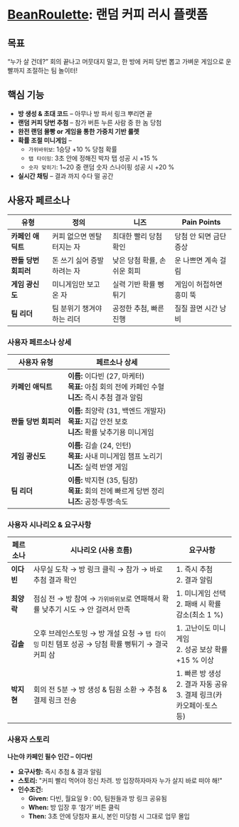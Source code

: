 # [BeanRoulette](https://bean-roulette-rush.lovable.app/): 랜덤 커피 러시 플랫폼

## 목표
“누가 살 건데?” 회의 끝나고 머뭇대지 말고, 한 방에 커피 당번 뽑고 가벼운 게임으로 운빨까지 조절하는 팀 놀이터!

## 핵심 기능
* **방 생성 & 초대 코드** – 아무나 방 파서 링크 뿌리면 끝
* **랜덤 커피 당번 추첨** – 참가 버튼 누른 사람 중 한 놈 당첨
* **완전 랜덤 몰빵 or 게임을 통한 가중치 기반 룰렛**
* **확률 조절 미니게임** –  
  * `가위바위보`: 1승당 +10 % 당첨 확률  
  * `탭 타이밍`: 3초 안에 정해진 박자 탭 성공 시 +15 %  
  * `숫자 맞히기`: 1~20 중 랜덤 숫자 스나이핑 성공 시 +20 %
* **실시간 채팅** – 결과 까지 수다 떨 공간

## 사용자 페르소나

| **유형**           | **정의**                       | **니즈**                      | **Pain Points**            |
| ---------------- | ---------------------------- | --------------------------- | ------------------------- |
| **카페인 애딕트**   | 커피 없으면 멘탈 터지는 자      | 최대한 빨리 당첨 확인           | 당첨 안 되면 금단증상        |
| **짠돌 당번 회피러** | 돈 쓰기 싫어 증발하려는 자      | 낮은 당첨 확률, 손쉬운 회피      | 운 나쁘면 계속 걸림          |
| **게임 광신도**     | 미니게임만 보고 온 자           | 실력 기반 확률 뻥튀기           | 게임이 허접하면 흥미 뚝       |
| **팀 리더**        | 팀 분위기 챙겨야 하는 리더       | 공정한 추첨, 빠른 진행          | 질질 끌면 시간 낭비          |

### 사용자 페르소나 상세

| **사용자 유형**       | **페르소나 상세**                                                                               |
| ------------------ | ------------------------------------------------------------------------------------------- |
| **카페인 애딕트**     | **이름:** 이다빈 (27, 마케터)<br>**목표:** 아침 회의 전에 카페인 수혈<br>**니즈:** 즉시 추첨 결과 알림|
| **짠돌 당번 회피러** | **이름:** 최양락 (31, 백엔드 개발자)<br>**목표:** 지갑 안전 보호<br>**니즈:** 확률 낮추기용 미니게임|
| **게임 광신도**       | **이름:** 김솔 (24, 인턴)<br>**목표:** 사내 미니게임 챔프 노리기<br>**니즈:** 실력 반영 게임|
| **팀 리더**          | **이름:** 박지현 (35, 팀장)<br>**목표:** 회의 전에 빠르게 당번 정리<br>**니즈:** 공정·투명·속도|

### 사용자 시나리오 & 요구사항

| **페르소나**          | **시나리오 (사용 흐름)**                                                     | **요구사항**                                                     |
| ------------------ | ---------------------------------------------------------------------- | ------------------------------------------------------------ |
| **이다빈**           | 사무실 도착 → 방 링크 클릭 → 참가 → 바로 추첨 결과 확인                             | 1. 즉시 추첨<br>2. 결과 알림                                          |
| **최양락**           | 점심 전 → 방 참여 → `가위바위보`로 연패해서 확률 낮추기 시도 → 안 걸려서 만족             | 1. 미니게임 선택<br>2. 패배 시 확률 감소(최소 1 %)                       |
| **김솔**             | 오후 브레인스토밍 → 방 개설 요청 → `탭 타이밍` 미친 템포 성공 → 당첨 확률 뻥튀기 → 결국 커피 삼 | 1. 고난이도 미니게임<br>2. 성공 보상 확률 +15 % 이상                     |
| **박지현**           | 회의 전 5분 → 방 생성 & 팀원 소환 → 추첨 & 결제 링크 전송                              | 1. 빠른 방 생성<br>2. 결과 자동 공유<br>3. 결제 링크(카카오페이·토스 등) |

### 사용자 스토리

**나는야 카페인 필수 인간 – 이다빈**

* **요구사항:** 즉시 추첨 & 결과 알림
* **스토리:** "커피 빨리 먹어야 정신 차려. 방 입장하자마자 누가 살지 바로 떠야 해!"
* **인수조건:**
  * **Given:** 다빈, 월요일 9 : 00, 팀원들과 방 링크 공유됨
  * **When:** 방 입장 후 ‘참가’ 버튼 클릭
  * **Then:** 3초 안에 당첨자 표시, 본인 미당첨 시 그대로 업무 몰입

